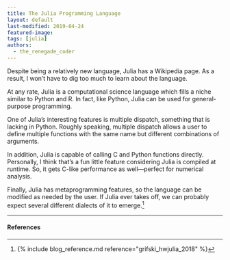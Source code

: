 ```yaml
---
title: The Julia Programming Language
layout: default
last-modified: 2019-04-24
featured-image: 
tags: [julia]
authors:
  - the_renegade_coder
---
```


Despite being a relatively new language, Julia has a Wikipedia page. 
As a result, I won’t have to dig too much to learn about the language.

At any rate, Julia is a computational science language which fills a 
niche similar to Python and R. In fact, like Python, Julia can be 
used for general-purpose programming.

One of Julia’s interesting features is multiple dispatch, something that 
is lacking in Python. Roughly speaking, multiple dispatch allows a user 
to define multiple functions with the same name but different combinations 
of arguments.

In addition, Julia is capable of calling C and Python functions directly. 
Personally, I think that’s a fun little feature considering Julia is 
compiled at runtime. So, it gets C-like performance as well—perfect for 
numerical analysis.

Finally, Julia has metaprogramming features, so the language can be 
modified as needed by the user. If Julia ever takes off, we can probably 
expect several different dialects of it to emerge.[^1]

---

#### References

[^1]: {% include blog_reference.md reference="grifski_hwjulia_2018" %}
